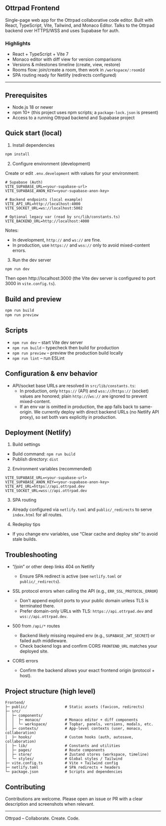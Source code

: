 ## Ottrpad Frontend

Single-page web app for the Ottrpad collaborative code editor. Built with React, TypeScript, Vite, Tailwind, and Monaco Editor. Talks to the Ottrpad backend over HTTPS/WSS and uses Supabase for auth.

### Highlights

- React + TypeScript + Vite 7
- Monaco editor with diff view for version comparisons
- Versions & milestones timeline (create, view, restore)
- Rooms flow: join/create a room, then work in `/workspace/:roomId`
- SPA routing ready for Netlify (redirects configured)

---

## Prerequisites

- Node.js 18 or newer
- npm 10+ (this project uses npm scripts; a `package-lock.json` is present)
- Access to a running Ottrpad backend and Supabase project

## Quick start (local)

1. Install dependencies

```powershell
npm install
```

2. Configure environment (development)

Create or edit `.env.development` with values for your environment:

```env
# Supabase (Auth)
VITE_SUPABASE_URL=<your-supabase-url>
VITE_SUPABASE_ANON_KEY=<your-supabase-anon-key>

# Backend endpoints (local example)
VITE_API_URL=http://localhost:4000
VITE_SOCKET_URL=ws://localhost:5002

# Optional legacy var (read by src/lib/constants.ts)
VITE_BACKEND_URL=http://localhost:4000
```

Notes:

- In development, `http://` and `ws://` are fine.
- In production, use `https://` and `wss://` only to avoid mixed-content errors.

3. Run the dev server

```powershell
npm run dev
```

Then open http://localhost:3000 (the Vite dev server is configured to port 3000 in `vite.config.ts`).

## Build and preview

```powershell
npm run build
npm run preview
```

## Scripts

- `npm run dev` – start Vite dev server
- `npm run build` – typecheck then build for production
- `npm run preview` – preview the production build locally
- `npm run lint` – run ESLint

## Configuration & env behavior

- API/socket base URLs are resolved in `src/lib/constants.ts`:
  - In production, only `https://` (API) and `wss://`/`https://` (socket) values are honored; plain `http://`/`ws://` are ignored to prevent mixed-content.
  - If an env var is omitted in production, the app falls back to same-origin. We currently deploy with direct backend URLs (no Netlify API proxy), so set both vars explicitly in production.

## Deployment (Netlify)

1. Build settings

- Build command: `npm run build`
- Publish directory: `dist`

2. Environment variables (recommended)

```env
VITE_SUPABASE_URL=<your-supabase-url>
VITE_SUPABASE_ANON_KEY=<your-supabase-anon-key>
VITE_API_URL=https://api.ottrpad.dev
VITE_SOCKET_URL=wss://api.ottrpad.dev
```

3. SPA routing

- Already configured via `netlify.toml` and `public/_redirects` to serve `index.html` for all routes.

4. Redeploy tips

- If you change env variables, use “Clear cache and deploy site” to avoid stale builds.

## Troubleshooting

- “/join” or other deep links 404 on Netlify

  - Ensure SPA redirect is active (see `netlify.toml` or `public/_redirects`).

- SSL protocol errors when calling the API (e.g., `ERR_SSL_PROTOCOL_ERROR`)

  - Don’t append explicit ports to your public domain unless TLS is terminated there.
  - Prefer domain-only URLs with TLS: `https://api.ottrpad.dev` and `wss://api.ottrpad.dev`.

- 500 from `/api/*` routes

  - Backend likely missing required env (e.g., `SUPABASE_JWT_SECRET`) or failed auth middleware.
  - Check backend logs and confirm CORS `FRONTEND_URL` matches your deployed site.

- CORS errors
  - Confirm the backend allows your exact frontend origin (protocol + host).

## Project structure (high level)

```
Frontend/
├─ public/                 # Static assets (favicon, redirects)
├─ src/
│  ├─ components/
│  │  ├─ monaco/           # Monaco editor + diff components
│  │  └─ workspace/        # Topbar, panels, versions, modals, etc.
│  ├─ contexts/            # App-level contexts (user, monaco, collaboration)
│  ├─ hooks/               # Custom hooks (auth, autosave, collaboration)
│  ├─ lib/                 # Constants and utilities
│  ├─ pages/               # Route components
│  ├─ store/               # Zustand stores (workspace, timeline)
│  └─ styles/              # Global styles / Tailwind
├─ vite.config.ts          # Vite + Tailwind config
├─ netlify.toml            # SPA redirects + headers
└─ package.json            # Scripts and dependencies
```

## Contributing

Contributions are welcome. Please open an issue or PR with a clear description and screenshots when relevant.

---

Ottrpad – Collaborate. Create. Code.
